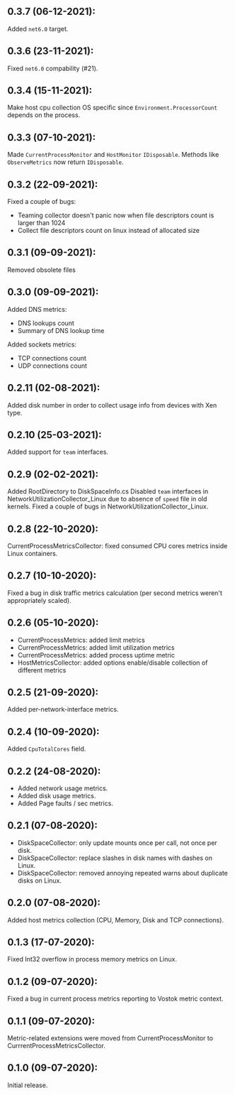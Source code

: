## 0.3.7 (06-12-2021):

Added `net6.0` target.

## 0.3.6 (23-11-2021):

Fixed `net6.0` compability (#21).

## 0.3.4 (15-11-2021):

Make host cpu collection OS specific since `Environment.ProcessorCount` depends on the process.

## 0.3.3 (07-10-2021):

Made `CurrentProcessMonitor` and `HostMonitor` `IDisposable`. 
Methods like `ObserveMetrics` now return `IDisposable`.

## 0.3.2 (22-09-2021):

Fixed a couple of bugs:
- Teaming collector doesn't panic now when file descriptors count is larger than 1024
- Collect file descriptors count on linux instead of allocated size

## 0.3.1 (09-09-2021):

Removed obsolete files

## 0.3.0 (09-09-2021):

Added DNS metrics:
- DNS lookups count
- Summary of DNS lookup time 

Added sockets metrics:
- TCP connections count
- UDP connections count

## 0.2.11 (02-08-2021):

Added disk number in order to collect usage info from devices with Xen type. 

## 0.2.10 (25-03-2021):

Added support for `team` interfaces. 

## 0.2.9 (02-02-2021):

Added RootDirectory to DiskSpaceInfo.cs
Disabled `team` interfaces in NetworkUtilizationCollector_Linux due to absence of `speed` file in old kernels.
Fixed a couple of bugs in NetworkUtilizationCollector_Linux.

## 0.2.8 (22-10-2020):

CurrentProcessMetricsCollector: fixed consumed CPU cores metrics inside Linux containers.

## 0.2.7 (10-10-2020):

Fixed a bug in disk traffic metrics calculation (per second metrics weren't appropriately scaled).

## 0.2.6 (05-10-2020):

- CurrentProcessMetrics: added limit metrics
- CurrentProcessMetrics: added limit utilization metrics
- CurrentProcessMetrics: added process uptime metric
- HostMetricsCollector: added options enable/disable collection of different metrics

## 0.2.5 (21-09-2020):

Added per-network-interface metrics.

## 0.2.4 (10-09-2020):

Added `CpuTotalCores` field.

## 0.2.2 (24-08-2020):

- Added network usage metrics.
- Added disk usage metrics.
- Added Page faults / sec metrics.

## 0.2.1 (07-08-2020):

- DiskSpaceCollector: only update mounts once per call, not once per disk.
- DiskSpaceCollector: replace slashes in disk names with dashes on Linux.
- DiskSpaceCollector: removed annoying repeated warns about duplicate disks on Linux.

## 0.2.0 (07-08-2020):

Added host metrics collection (CPU, Memory, Disk and TCP connections).

## 0.1.3 (17-07-2020):

Fixed Int32 overflow in process memory metrics on Linux.

## 0.1.2 (09-07-2020):

Fixed a bug in current process metrics reporting to Vostok metric context.

## 0.1.1 (09-07-2020):

Metric-related extensions were moved from CurrentProcessMonitor to CurrrentProcessMetricsCollector.

## 0.1.0 (09-07-2020):

Initial release.
